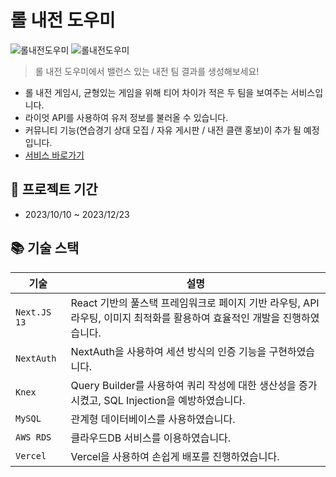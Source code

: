 # 롤 내전 도우미
![롤내전도우미](https://github.com/carrotbat410/spring-lol-team-maker/assets/163713062/64e846aa-a151-430b-97f4-47ad48a1485b)
![롤내전도우미](https://github.com/carrotbat410/spring-lol-team-maker/assets/163713062/8fb09026-c11f-4143-b5aa-d6c51d2b6e51)

> 롤 내전 도우미에서 밸런스 있는 내전 팀 결과를 생성해보세요!

- 롤 내전 게임시, 균형있는 게임을 위해 티어 차이가 적은 두 팀을 보여주는 서비스입니다.
- 라이엇 API를 사용하여 유저 정보를 불러올 수 있습니다.
- 커뮤니티 기능(연습경기 상대 모집 / 자유 게시판 / 내전 클랜 홍보)이 추가 될 예정입니다.
- <a href="https://lolcivilwarhelper.vercel.app/login?portfolio=true" target="_blank">서비스 바로가기</a>

## 📆 프로젝트 기간
- 2023/10/10 ~ 2023/12/23

## 📚 기술 스택

| 기술           | 설명                                                                        |
|--------------|---------------------------------------------------------------------------|
| `Next.JS 13` | React 기반의 풀스택 프레임워크로 페이지 기반 라우팅, API 라우팅, 이미지 최적화를 활용하여 효율적인 개발을 진행하였습니다. |
| `NextAuth`   | NextAuth을 사용하여 세션 방식의 인증 기능을 구현하였습니다.                                     |
| `Knex`       | Query Builder를 사용하여 쿼리 작성에 대한 생산성을 증가시켰고, SQL Injection을 예방하였습니다.         |
| `MySQL`      | 관계형 데이터베이스를 사용하였습니다.                                                      |
| `AWS RDS`    | 클라우드DB 서비스를 이용하였습니다.                                                      |
| `Vercel`     | Vercel을 사용하여 손쉽게 배포를 진행하였습니다.                                             |
